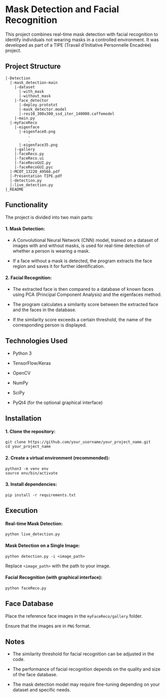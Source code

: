 # Mask Detection and Facial Recognition
This project combines real-time mask detection with facial recognition to identify individuals not wearing masks in a controlled environment. It was developed as part of a TIPE (Travail d'Initiative Personnelle Encadrée) project.

## Project Structure
```bach
|-Detection
  |-mask_detection-main
    |-dataset
      |-with_mask
      |-without_mask
    |-face_detector
      |-deploy.prototxt
      |-mask_detector.model
      |-res10_300x300_ssd_iter_140000.caffemodel
    |-main.py
  |-myFaceReco
    |-eigenface
      |-eigenface0.png
          .
          .
      |-eigenface35.png
    |-gallery
    |-faceReco.py
    |-faceReco.ui
    |-faceRecoGUI.py
    |-faceRecoGUI.pyc
  |-MCOT_13220_49566.pdf
  |-Présentation TIPE.pdf
  |-detection.py
  |-live_detection.py
|_README
```

## Functionality
The project is divided into two main parts:

#### 1. Mask Detection:

- A Convolutional Neural Network (CNN) model, trained on a dataset of images with and without masks, is used for real-time detection of whether a person is wearing a mask.

- If a face without a mask is detected, the program extracts the face region and saves it for further identification.

#### 2. Facial Recognition:

- The extracted face is then compared to a database of known faces using PCA (Principal Component Analysis) and the eigenfaces method.

- The program calculates a similarity score between the extracted face and the faces in the database.

- If the similarity score exceeds a certain threshold, the name of the corresponding person is displayed.

## Technologies Used
- Python 3

- TensorFlow/Keras

- OpenCV

- NumPy

- SciPy

- PyQt4 (for the optional graphical interface)

## Installation
#### 1. Clone the repository:
```bach
git clone https://github.com/your_username/your_project_name.git
cd your_project_name
```
#### 2. Create a virtual environment (recommended):
```bach
python3 -m venv env
source env/bin/activate
```
#### 3. Install dependencies:
```bach
pip install -r requirements.txt
```
## Execution
#### Real-time Mask Detection:
```bach
python live_detection.py
```
#### Mask Detection on a Single Image:
```bach
python detection.py -i <image_path>
```
Replace `<image_path>` with the path to your image.

#### Facial Recognition (with graphical interface):
```bach
python faceReco.py
```
## Face Database
Place the reference face images in the `myFaceReco/gallery` folder.

Ensure that the images are in `PNG` format.

## Notes
- The similarity threshold for facial recognition can be adjusted in the code.

- The performance of facial recognition depends on the quality and size of the face database.

- The mask detection model may require fine-tuning depending on your dataset and specific needs.
